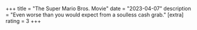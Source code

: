 +++
title = "The Super Mario Bros. Movie"
date = "2023-04-07"
description = "Even worse than you would expect from a soulless cash grab."
[extra]
rating = 3
+++
